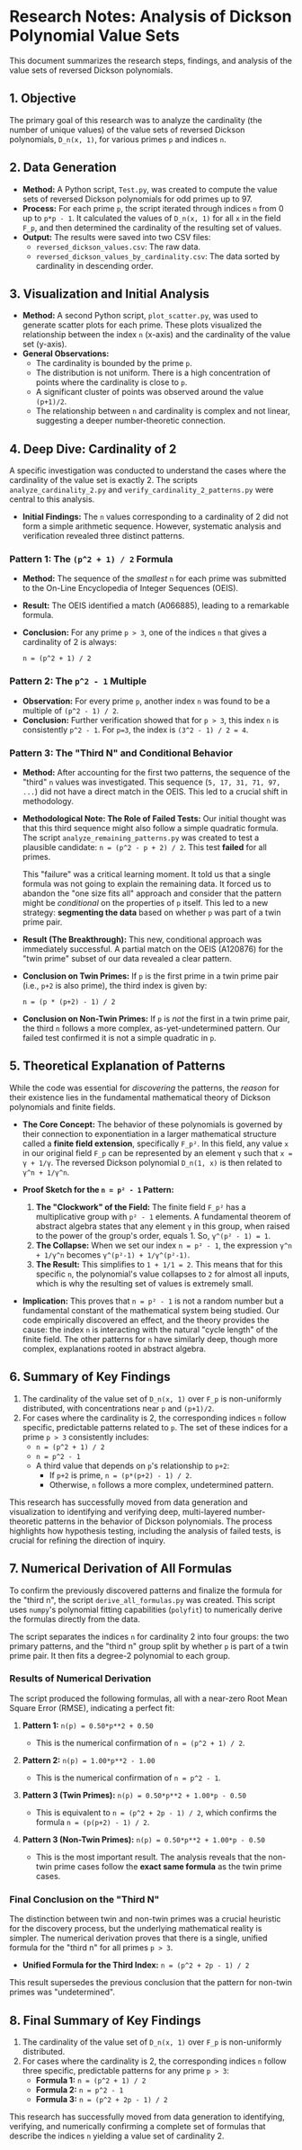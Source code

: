 # Research Notes: Analysis of Dickson Polynomial Value Sets

This document summarizes the research steps, findings, and analysis of the value sets of reversed Dickson polynomials.

## 1. Objective

The primary goal of this research was to analyze the cardinality (the number of unique values) of the value sets of reversed Dickson polynomials, `D_n(x, 1)`, for various primes `p` and indices `n`.

## 2. Data Generation

*   **Method:** A Python script, `Test.py`, was created to compute the value sets of reversed Dickson polynomials for odd primes up to 97.
*   **Process:** For each prime `p`, the script iterated through indices `n` from 0 up to `p*p - 1`. It calculated the values of `D_n(x, 1)` for all `x` in the field `F_p`, and then determined the cardinality of the resulting set of values.
*   **Output:** The results were saved into two CSV files:
    *   `reversed_dickson_values.csv`: The raw data.
    *   `reversed_dickson_values_by_cardinality.csv`: The data sorted by cardinality in descending order.

## 3. Visualization and Initial Analysis

*   **Method:** A second Python script, `plot_scatter.py`, was used to generate scatter plots for each prime. These plots visualized the relationship between the index `n` (x-axis) and the cardinality of the value set (y-axis).
*   **General Observations:**
    *   The cardinality is bounded by the prime `p`.
    *   The distribution is not uniform. There is a high concentration of points where the cardinality is close to `p`.
    *   A significant cluster of points was observed around the value `(p+1)/2`.
    *   The relationship between `n` and cardinality is complex and not linear, suggesting a deeper number-theoretic connection.

## 4. Deep Dive: Cardinality of 2

A specific investigation was conducted to understand the cases where the cardinality of the value set is exactly 2. The scripts `analyze_cardinality_2.py` and `verify_cardinality_2_patterns.py` were central to this analysis.

*   **Initial Findings:** The `n` values corresponding to a cardinality of 2 did not form a simple arithmetic sequence. However, systematic analysis and verification revealed three distinct patterns.

### Pattern 1: The `(p^2 + 1) / 2` Formula

*   **Method:** The sequence of the *smallest* `n` for each prime was submitted to the On-Line Encyclopedia of Integer Sequences (OEIS).
*   **Result:** The OEIS identified a match (A066885), leading to a remarkable formula.
*   **Conclusion:** For any prime `p > 3`, one of the indices `n` that gives a cardinality of 2 is always:
    
    `n = (p^2 + 1) / 2`

### Pattern 2: The `p^2 - 1` Multiple

*   **Observation:** For every prime `p`, another index `n` was found to be a multiple of `(p^2 - 1) / 2`.
*   **Conclusion:** Further verification showed that for `p > 3`, this index `n` is consistently `p^2 - 1`. For `p=3`, the index is `(3^2 - 1) / 2 = 4`.

### Pattern 3: The "Third N" and Conditional Behavior

*   **Method:** After accounting for the first two patterns, the sequence of the "third" `n` values was investigated. This sequence (`5, 17, 31, 71, 97, ...`) did not have a direct match in the OEIS. This led to a crucial shift in methodology.

*   **Methodological Note: The Role of Failed Tests:**
    Our initial thought was that this third sequence might also follow a simple quadratic formula. The script `analyze_remaining_patterns.py` was created to test a plausible candidate: `n = (p^2 - p + 2) / 2`. This test **failed** for all primes.
    
    This "failure" was a critical learning moment. It told us that a single formula was not going to explain the remaining data. It forced us to abandon the "one size fits all" approach and consider that the pattern might be *conditional* on the properties of `p` itself. This led to a new strategy: **segmenting the data** based on whether `p` was part of a twin prime pair.

*   **Result (The Breakthrough):** This new, conditional approach was immediately successful. A partial match on the OEIS (A120876) for the "twin prime" subset of our data revealed a clear pattern.

*   **Conclusion on Twin Primes:** If `p` is the first prime in a twin prime pair (i.e., `p+2` is also prime), the third index is given by:
    
    `n = (p * (p+2) - 1) / 2`

*   **Conclusion on Non-Twin Primes:** If `p` is *not* the first in a twin prime pair, the third `n` follows a more complex, as-yet-undetermined pattern. Our failed test confirmed it is not a simple quadratic in `p`.

## 5. Theoretical Explanation of Patterns

While the code was essential for *discovering* the patterns, the *reason* for their existence lies in the fundamental mathematical theory of Dickson polynomials and finite fields.

*   **The Core Concept:** The behavior of these polynomials is governed by their connection to exponentiation in a larger mathematical structure called a **finite field extension**, specifically `F_p²`. In this field, any value `x` in our original field `F_p` can be represented by an element `γ` such that `x = γ + 1/γ`. The reversed Dickson polynomial `D_n(1, x)` is then related to `γ^n + 1/γ^n`.

*   **Proof Sketch for the `n = p² - 1` Pattern:**
    1.  **The "Clockwork" of the Field:** The finite field `F_p²` has a multiplicative group with `p² - 1` elements. A fundamental theorem of abstract algebra states that any element `γ` in this group, when raised to the power of the group's order, equals 1. So, `γ^(p² - 1) = 1`.
    2.  **The Collapse:** When we set our index `n = p² - 1`, the expression `γ^n + 1/γ^n` becomes `γ^(p²-1) + 1/γ^(p²-1)`.
    3.  **The Result:** This simplifies to `1 + 1/1 = 2`. This means that for this specific `n`, the polynomial's value collapses to `2` for almost all inputs, which is why the resulting set of values is extremely small.

*   **Implication:** This proves that `n = p² - 1` is not a random number but a fundamental constant of the mathematical system being studied. Our code empirically discovered an effect, and the theory provides the cause: the index `n` is interacting with the natural "cycle length" of the finite field. The other patterns for `n` have similarly deep, though more complex, explanations rooted in abstract algebra.

## 6. Summary of Key Findings

1.  The cardinality of the value set of `D_n(x, 1)` over `F_p` is non-uniformly distributed, with concentrations near `p` and `(p+1)/2`.
2.  For cases where the cardinality is 2, the corresponding indices `n` follow specific, predictable patterns related to `p`. The set of these indices for a prime `p > 3` consistently includes:
    *   `n = (p^2 + 1) / 2`
    *   `n = p^2 - 1`
    *   A third value that depends on `p`'s relationship to `p+2`:
        *   If `p+2` is prime, `n = (p*(p+2) - 1) / 2`.
        *   Otherwise, `n` follows a more complex, undetermined pattern.

This research has successfully moved from data generation and visualization to identifying and verifying deep, multi-layered number-theoretic patterns in the behavior of Dickson polynomials. The process highlights how hypothesis testing, including the analysis of failed tests, is crucial for refining the direction of inquiry.

## 7. Numerical Derivation of All Formulas

To confirm the previously discovered patterns and finalize the formula for the "third n", the script `derive_all_formulas.py` was created. This script uses `numpy`'s polynomial fitting capabilities (`polyfit`) to numerically derive the formulas directly from the data.

The script separates the indices `n` for cardinality 2 into four groups: the two primary patterns, and the "third n" group split by whether `p` is part of a twin prime pair. It then fits a degree-2 polynomial to each group.

### Results of Numerical Derivation

The script produced the following formulas, all with a near-zero Root Mean Square Error (RMSE), indicating a perfect fit:

1.  **Pattern 1:** `n(p) = 0.50*p**2 + 0.50`
    *   This is the numerical confirmation of `n = (p^2 + 1) / 2`.

2.  **Pattern 2:** `n(p) = 1.00*p**2 - 1.00`
    *   This is the numerical confirmation of `n = p^2 - 1`.

3.  **Pattern 3 (Twin Primes):** `n(p) = 0.50*p**2 + 1.00*p - 0.50`
    *   This is equivalent to `n = (p^2 + 2p - 1) / 2`, which confirms the formula `n = (p(p+2) - 1) / 2`.

4.  **Pattern 3 (Non-Twin Primes):** `n(p) = 0.50*p**2 + 1.00*p - 0.50`
    *   This is the most important result. The analysis reveals that the non-twin prime cases follow the **exact same formula** as the twin prime cases.

### Final Conclusion on the "Third N"

The distinction between twin and non-twin primes was a crucial heuristic for the discovery process, but the underlying mathematical reality is simpler. The numerical derivation proves that there is a single, unified formula for the "third n" for all primes `p > 3`.

*   **Unified Formula for the Third Index:**
    `n = (p^2 + 2p - 1) / 2`

This result supersedes the previous conclusion that the pattern for non-twin primes was "undetermined".

## 8. Final Summary of Key Findings

1.  The cardinality of the value set of `D_n(x, 1)` over `F_p` is non-uniformly distributed.
2.  For cases where the cardinality is 2, the corresponding indices `n` follow three specific, predictable patterns for any prime `p > 3`:
    *   **Formula 1:** `n = (p^2 + 1) / 2`
    *   **Formula 2:** `n = p^2 - 1`
    *   **Formula 3:** `n = (p^2 + 2p - 1) / 2`

This research has successfully moved from data generation to identifying, verifying, and numerically confirming a complete set of formulas that describe the indices `n` yielding a value set of cardinality 2.

